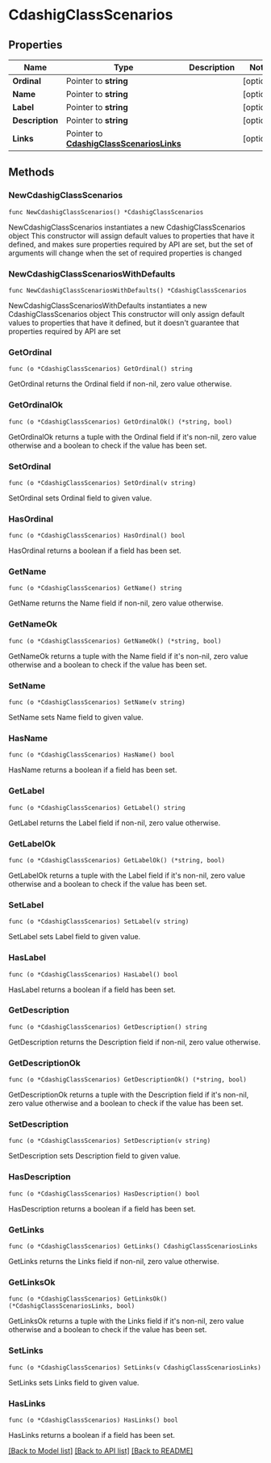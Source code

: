 # CdashigClassScenarios

## Properties

Name | Type | Description | Notes
------------ | ------------- | ------------- | -------------
**Ordinal** | Pointer to **string** |  | [optional] 
**Name** | Pointer to **string** |  | [optional] 
**Label** | Pointer to **string** |  | [optional] 
**Description** | Pointer to **string** |  | [optional] 
**Links** | Pointer to [**CdashigClassScenariosLinks**](CdashigClassScenariosLinks.md) |  | [optional] 

## Methods

### NewCdashigClassScenarios

`func NewCdashigClassScenarios() *CdashigClassScenarios`

NewCdashigClassScenarios instantiates a new CdashigClassScenarios object
This constructor will assign default values to properties that have it defined,
and makes sure properties required by API are set, but the set of arguments
will change when the set of required properties is changed

### NewCdashigClassScenariosWithDefaults

`func NewCdashigClassScenariosWithDefaults() *CdashigClassScenarios`

NewCdashigClassScenariosWithDefaults instantiates a new CdashigClassScenarios object
This constructor will only assign default values to properties that have it defined,
but it doesn't guarantee that properties required by API are set

### GetOrdinal

`func (o *CdashigClassScenarios) GetOrdinal() string`

GetOrdinal returns the Ordinal field if non-nil, zero value otherwise.

### GetOrdinalOk

`func (o *CdashigClassScenarios) GetOrdinalOk() (*string, bool)`

GetOrdinalOk returns a tuple with the Ordinal field if it's non-nil, zero value otherwise
and a boolean to check if the value has been set.

### SetOrdinal

`func (o *CdashigClassScenarios) SetOrdinal(v string)`

SetOrdinal sets Ordinal field to given value.

### HasOrdinal

`func (o *CdashigClassScenarios) HasOrdinal() bool`

HasOrdinal returns a boolean if a field has been set.

### GetName

`func (o *CdashigClassScenarios) GetName() string`

GetName returns the Name field if non-nil, zero value otherwise.

### GetNameOk

`func (o *CdashigClassScenarios) GetNameOk() (*string, bool)`

GetNameOk returns a tuple with the Name field if it's non-nil, zero value otherwise
and a boolean to check if the value has been set.

### SetName

`func (o *CdashigClassScenarios) SetName(v string)`

SetName sets Name field to given value.

### HasName

`func (o *CdashigClassScenarios) HasName() bool`

HasName returns a boolean if a field has been set.

### GetLabel

`func (o *CdashigClassScenarios) GetLabel() string`

GetLabel returns the Label field if non-nil, zero value otherwise.

### GetLabelOk

`func (o *CdashigClassScenarios) GetLabelOk() (*string, bool)`

GetLabelOk returns a tuple with the Label field if it's non-nil, zero value otherwise
and a boolean to check if the value has been set.

### SetLabel

`func (o *CdashigClassScenarios) SetLabel(v string)`

SetLabel sets Label field to given value.

### HasLabel

`func (o *CdashigClassScenarios) HasLabel() bool`

HasLabel returns a boolean if a field has been set.

### GetDescription

`func (o *CdashigClassScenarios) GetDescription() string`

GetDescription returns the Description field if non-nil, zero value otherwise.

### GetDescriptionOk

`func (o *CdashigClassScenarios) GetDescriptionOk() (*string, bool)`

GetDescriptionOk returns a tuple with the Description field if it's non-nil, zero value otherwise
and a boolean to check if the value has been set.

### SetDescription

`func (o *CdashigClassScenarios) SetDescription(v string)`

SetDescription sets Description field to given value.

### HasDescription

`func (o *CdashigClassScenarios) HasDescription() bool`

HasDescription returns a boolean if a field has been set.

### GetLinks

`func (o *CdashigClassScenarios) GetLinks() CdashigClassScenariosLinks`

GetLinks returns the Links field if non-nil, zero value otherwise.

### GetLinksOk

`func (o *CdashigClassScenarios) GetLinksOk() (*CdashigClassScenariosLinks, bool)`

GetLinksOk returns a tuple with the Links field if it's non-nil, zero value otherwise
and a boolean to check if the value has been set.

### SetLinks

`func (o *CdashigClassScenarios) SetLinks(v CdashigClassScenariosLinks)`

SetLinks sets Links field to given value.

### HasLinks

`func (o *CdashigClassScenarios) HasLinks() bool`

HasLinks returns a boolean if a field has been set.


[[Back to Model list]](../README.md#documentation-for-models) [[Back to API list]](../README.md#documentation-for-api-endpoints) [[Back to README]](../README.md)


